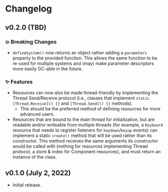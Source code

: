# Changelog

## v0.2.0 (TBD)

### 💥 Breaking Changes

-   `defineSystem()` now returns an object rather adding a `parameters` property
    to the provided function. This allows the same function to be re-used for
    multiple systems and (may) make parameter descriptors more easily GC-able in
    the future.

### ✨ Features

-   Resources can now also be made thread-friendly by implementing the Thread
    Send/Receive protocol (i.e., classes that implement
    `static [Thread.Receive]() {}` and `[Thread.Send]() {}` methods).
    -   This should be the preferred method of defining resources for more
        advanced users.
-   Resources that are bound to the main thread for initialization, but are
    readable and/or writeable from multiple threads (for example, a `Keyboard`
    resource that needs to register listeners for `keydown`/`keyup` events) can
    implement a static `create()` method that will be used rather than its
    constructor. This method receives the same arguments its constructor would
    be called with (nothing for resources implementing Thread protocol, a store
    & index for Component resources), and must return an instance of the class.

## v0.1.0 (July 2, 2022)

-   Initial release.
